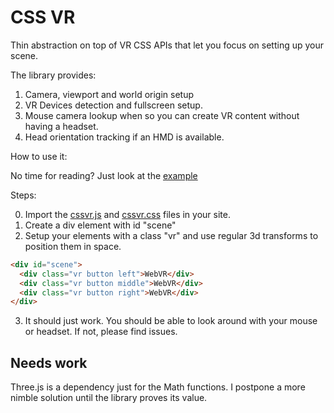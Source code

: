 # CSS VR 

Thin abstraction on top of VR CSS APIs that let you focus on setting up your scene.

The library provides:

1. Camera, viewport and world origin setup
2. VR Devices detection and fullscreen setup.
3. Mouse camera lookup when so you can create VR content without having a headset.
4. Head orientation tracking if an HMD is available.

How to use it:

No time for reading? Just look at the [example](https://vr-components.github.io/css-vr-boilerplate/examples/index.html)

Steps:

0. Import the [cssvr.js](https://vr-components.github.io/css-vr-boilerplate/dist/cssvr.js) and [cssvr.css](https://vr-components.github.io/css-vr-boilerplate/dist/cssvr.js) files in your site.
1. Create a div element with id "scene"
2. Setup your elements with a class "vr" and use regular 3d transforms to position them in space.

```html
<div id="scene">
  <div class="vr button left">WebVR</div>
  <div class="vr button middle">WebVR</div>
  <div class="vr button right">WebVR</div>
</div>
```

3. It should just work. You should be able to look around with your mouse or headset. If not, please find issues.

## Needs work

Three.js is a dependency just for the Math functions. I postpone a more nimble solution until the library proves its value.

